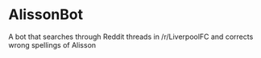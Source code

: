 # AlissonBot
A bot that searches through Reddit threads in /r/LiverpoolFC and corrects wrong spellings of Alisson

